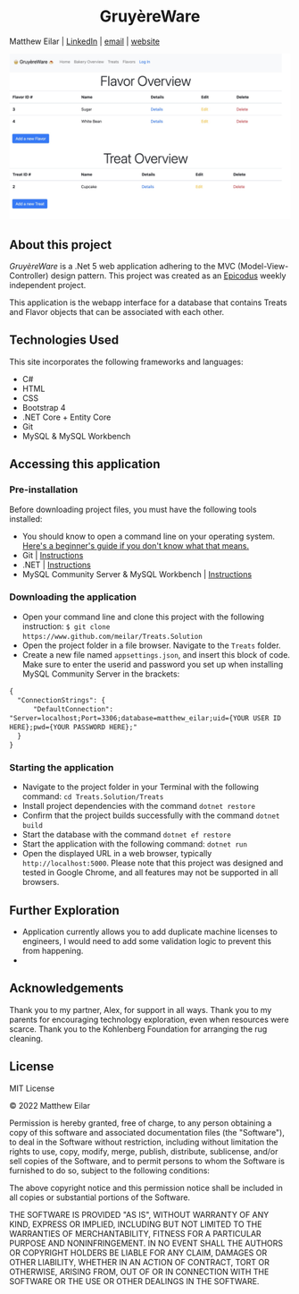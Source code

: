 <h1 align="center">GruyèreWare</h1>

Matthew Eilar | [LinkedIn](https://www.linkedin.com/in/eilar-503/) | [email](mailto:<meilar@gmail.com>) | [website](https://www.mattheweilar.com)

![Screenshot of webapp](/project_screenshot.jpg)
## About this project
*GruyèreWare* is a .Net 5 web application adhering to the MVC (Model-View-Controller) design pattern. This project was created as an [Epicodus](https://www.epicodus.com) weekly independent project. 

This application is the webapp interface for a database that contains Treats and Flavor objects that can be associated with each other. 

## Technologies Used

This site incorporates the following frameworks and languages:

- C#
- HTML
- CSS
- Bootstrap 4
- .NET Core + Entity Core
- Git
- MySQL & MySQL Workbench

## Accessing this application

### Pre-installation

Before downloading project files, you must have the following tools installed:

- You should know to open a command line on your operating system. [Here's a beginner's guide if you don't know what that means.](https://www.learnenough.com/command-line-tutorial)
- Git | [Instructions](https://github.com/git-guides/install-git)
- .NET | [Instructions](https://dotnet.microsoft.com/en-us/learn/dotnet/hello-world-tutorial/intro)
- MySQL Community Server & MySQL Workbench | [Instructions](https://www.learnhowtoprogram.com/c-and-net/getting-started-with-c/installing-and-configuring-mysql)   

### Downloading the application

- Open your command line and clone this project with the following instruction: `$ git clone https://www.github.com/meilar/Treats.Solution`
- Open the project folder in a file browser. Navigate to the `Treats` folder.
- Create a new file named `appsettings.json`, and insert this block of code. Make sure to enter the userid and password you set up when installing MySQL Community Server in the brackets:
```
{
  "ConnectionStrings": {
      "DefaultConnection": "Server=localhost;Port=3306;database=matthew_eilar;uid={YOUR USER ID HERE};pwd={YOUR PASSWORD HERE};"
  }
}
```

### Starting the application

- Navigate to the project folder in your Terminal with the following command: `cd Treats.Solution/Treats`
- Install project dependencies with the command `dotnet restore`
- Confirm that the project builds successfully with the command `dotnet build`
- Start the database with the command `dotnet ef restore`
- Start the application with the following command: `dotnet run`
- Open the displayed URL in a web browser, typically `http://localhost:5000`. Please note that this project was designed and tested in Google Chrome, and all features may not be supported in all browsers.

## Further Exploration

- Application currently allows you to add duplicate machine licenses to engineers, I would need to add some validation logic to prevent this from happening.
- 

## Acknowledgements

Thank you to my partner, Alex, for support in all ways. Thank you to my parents for encouraging technology exploration, even when resources were scarce. Thank you to the Kohlenberg Foundation for arranging the rug cleaning.

## License 

MIT License

© 2022 Matthew Eilar

Permission is hereby granted, free of charge, to any person obtaining a copy
of this software and associated documentation files (the "Software"), to deal
in the Software without restriction, including without limitation the rights
to use, copy, modify, merge, publish, distribute, sublicense, and/or sell
copies of the Software, and to permit persons to whom the Software is
furnished to do so, subject to the following conditions:

The above copyright notice and this permission notice shall be included in all
copies or substantial portions of the Software.

THE SOFTWARE IS PROVIDED "AS IS", WITHOUT WARRANTY OF ANY KIND, EXPRESS OR
IMPLIED, INCLUDING BUT NOT LIMITED TO THE WARRANTIES OF MERCHANTABILITY,
FITNESS FOR A PARTICULAR PURPOSE AND NONINFRINGEMENT. IN NO EVENT SHALL THE
AUTHORS OR COPYRIGHT HOLDERS BE LIABLE FOR ANY CLAIM, DAMAGES OR OTHER
LIABILITY, WHETHER IN AN ACTION OF CONTRACT, TORT OR OTHERWISE, ARISING FROM,
OUT OF OR IN CONNECTION WITH THE SOFTWARE OR THE USE OR OTHER DEALINGS IN THE
SOFTWARE.

